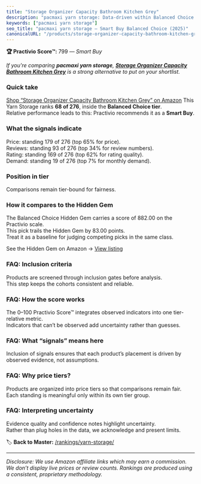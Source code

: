 ```yaml
---
title: "Storage Organizer Capacity Bathroom Kitchen Grey"
description: "pacmaxi yarn storage: Data-driven within Balanced Choice ranking using the Practivio Score™. Positioned by quality, value, demand, findability, momentum."
keywords: ["pacmaxi yarn storage"]
seo_title: "pacmaxi yarn storage — Smart Buy Balanced Choice (2025)"
canonicalURL: "/products/storage-organizer-capacity-bathroom-kitchen-grey-B0DK1Q3DK4/"
---
```


**🏆 Practivio Score™:** 799 — _Smart Buy_


*If you're comparing **pacmaxi yarn storage**, **[Storage Organizer Capacity Bathroom Kitchen Grey](https://www.amazon.com/dp/B0DK1Q3DK4?tag=practivio-20)** is a strong alternative to put on your shortlist.*
### Quick take
[Shop “Storage Organizer Capacity Bathroom Kitchen Grey” on Amazon](https://www.amazon.com/dp/B0DK1Q3DK4?tag=practivio-20)
This Yarn Storage ranks **68 of 276**, inside the **Balanced Choice tier**.  
Relative performance leads to this: Practivio recommends it as a **Smart Buy**.

### What the signals indicate
Price: standing 179 of 276 (top 65% for price).  
Reviews: standing 93 of 276 (top 34% for review numbers).  
Rating: standing 169 of 276 (top 62% for rating quality).  
Demand: standing 19 of 276 (top 7% for monthly demand).

### Position in tier
Comparisons remain tier-bound for fairness.

### How it compares to the Hidden Gem
The Balanced Choice Hidden Gem carries a score of 882.00 on the Practivio scale.  
This pick trails the Hidden Gem by 83.00 points.  
Treat it as a baseline for judging competing picks in the same class.  

See the Hidden Gem on Amazon → [View listing](https://www.amazon.com/dp/B07CLZBQ12?tag=practivio-20)

### FAQ: Inclusion criteria
Products are screened through inclusion gates before analysis.  
This step keeps the cohorts consistent and reliable.

### FAQ: How the score works
The 0–100 Practivio Score™ integrates observed indicators into one tier-relative metric.  
Indicators that can’t be observed add uncertainty rather than guesses.

### FAQ: What “signals” means here
Inclusion of signals ensures that each product’s placement is driven by observed evidence, not assumptions.

### FAQ: Why price tiers?
Products are organized into price tiers so that comparisons remain fair.  
Each standing is meaningful only within its own tier group.

### FAQ: Interpreting uncertainty
Evidence quality and confidence notes highlight uncertainty.  
Rather than plug holes in the data, we acknowledge and present limits.


🏷️ **Back to Master:** [/rankings/yarn-storage/](/rankings/yarn-storage/)

---
_Disclosure: We use Amazon affiliate links which may earn a commission. We don’t display live prices or review counts. Rankings are produced using a consistent, proprietary methodology._
